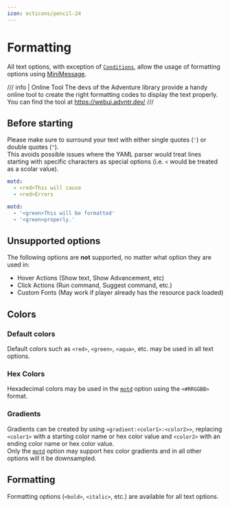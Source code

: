 ```yaml
---
icon: octicons/pencil-24
---
```


# Formatting

All text options, with exception of [`Conditions`](../index.md#conditions), allow the usage of formatting options using [MiniMessage].

/// info | Online Tool
The devs of the Adventure library provide a handy online tool to create the right formatting codes to display the text properly.  
You can find the tool at https://webui.advntr.dev/
///

## Before starting

Please make sure to surround your text with either single quotes (`'`) or double quotes (`"`).  
This avoids possible issues where the YAML parser would treat lines starting with specific characters as special options (i.e. `<` would be treated as a scolar value).

```yaml title="Wrong formatting"
motd:
  - <red>This will cause
  - <red>Errors
```

```yaml title="Right formatting"
motd:
  - '<green>This will be formatted'
  - '<green>properly.'
```

## Unsupported options

The following options are **not** supported, no matter what option they are used in:

- Hover Actions (Show text, Show Advancement, etc)
- Click Actions (Run command, Suggest command, etc.)
- Custom Fonts (May work if player already has the resource pack loaded)

## Colors

### Default colors

Default colors such as `<red>`, `<green>`, `<aqua>`, etc. may be used in all text options.

### Hex Colors

Hexadecimal colors may be used in the [`motd`](index.md#motd) option using the `<#RRGGBB>` format.

### Gradients

Gradients can be created by using `<gradient:<color1>:<color2>>`, replacing `<color1>` with a starting color name or hex color value and `<color2>` with an ending color name or hex color value.  
Only the [`motd`](index.md#motd) option may support hex color gradients and in all other options will it be downsampled.

## Formatting

Formatting options (`<bold>`, `<italic>`, etc.) are available for all text options.

[MiniMessage]: https://docs.adventure.kyori.net/minimessage/index.html
